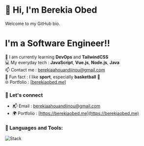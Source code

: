 # 👋 Hi, I'm Berekia Obed
Welcome to my GitHub bio.

# I'm a Software Engineer!! 

🌱 I am currently learning **DevOps** and **TailwindCSS**  
💻 My everyday tech : **JavaScript**, **Vue.js**, **Node.js**, **Java**  
📫 Contact me : [berekiaahouandjinou@gmail.com](mailto:berekiaahouandjinou@gmail.com)  
🏀 Fun fact : I like **sport**, especially **basketball** 🏀  
🌐 Portfolio : [[berekiaobed.me](https://berekiaobed.vercel.app/)]

### 💬 Let's connect

- 📬 Email : [berekiaahouandjinou@gmail.com](mailto:berekiaahouandjinou@gmail.com)  
- 🌍 Portfolio : [https://berekiaobed.me](https://berekiaobed.me)

### 🔧 Languages and Tools:

![Stack](https://skillicons.dev/icons?i=js,vue,nodejs,java,tailwind,docker,git,linux,spring,angular,vercel)

